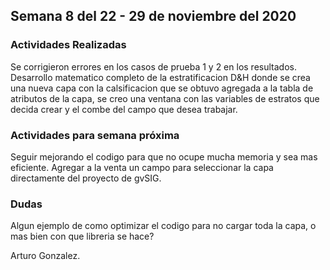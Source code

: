 ## Semana 8 del 22 - 29 de noviembre del 2020 

### Actividades Realizadas

Se corrigieron errores en los casos de prueba 1 y 2 en los resultados.
Desarrollo matematico completo de la estratificacion D&H donde se crea una nueva capa con la calsificacion
que se obtuvo agregada a la tabla de atributos de la capa, se creo una ventana con las variables de estratos 
que decida crear y el combe del campo que desea trabajar.


### Actividades para semana próxima

Seguir mejorando el codigo para que no ocupe mucha memoria y sea mas eficiente.
Agregar a la venta un campo para seleccionar la capa directamente del proyecto de gvSIG.

### Dudas

Algun ejemplo de como optimizar el codigo para no cargar toda la capa, o mas bien con que libreria se hace? 

Arturo Gonzalez.
